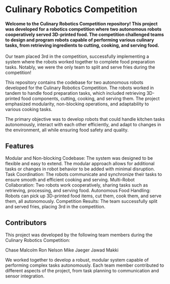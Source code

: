 # Culinary Robotics Competition

#### Welcome to the Culinary Robotics Competition repository! This project was developed for a robotics competition where two autonomous robots cooperatively served 3D-printed food. The competition challenged teams to design and program robots capable of performing various culinary tasks, from retrieving ingredients to cutting, cooking, and serving food.

Our team placed 3rd in the competition, successfully implementing a system where the robots worked together to complete food preparation tasks. Notably, we were the only team to split and serve fries during the competition!

This repository contains the codebase for two autonomous robots developed for the Culinary Robotics Competition. The robots worked in tandem to handle food preparation tasks, which included retrieving 3D-printed food components, cutting, cooking, and serving them. The project emphasized modularity, non-blocking operations, and adaptability to various cooking tasks.

The primary objective was to develop robots that could handle kitchen tasks autonomously, interact with each other efficiently, and adapt to changes in the environment, all while ensuring food safety and quality.

## Features
Modular and Non-blocking Codebase: The system was designed to be flexible and easy to extend. The modular approach allows for additional tasks or changes in robot behavior to be added with minimal disruption.
Task Coordination: The robots communicate and synchronize their tasks to ensure smooth and efficient cooking and serving.
Multi-Robot Collaboration: Two robots work cooperatively, sharing tasks such as retrieving, processing, and serving food.
Autonomous Food Handling: Robots can pick up 3D-printed food items, cut them, cook them, and serve them, all autonomously.
Competition Results: The team successfully split and served fries, placing 3rd in the competition.

## Contributors
This project was developed by the following team members during the Culinary Robotics Competition:

Chase Malcolm
Ron Nelson
Mike Jaeger
Jawad Makki

We worked together to develop a robust, modular system capable of performing complex tasks autonomously. Each team member contributed to different aspects of the project, from task planning to communication and sensor integration.

